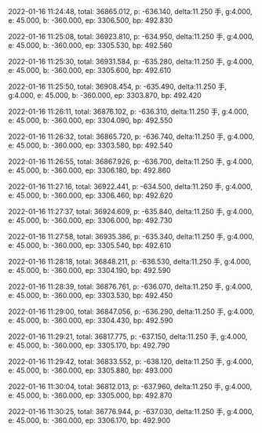 2022-01-16 11:24:48, total: 36865.012, p: -636.140, delta:11.250 手, g:4.000, e: 45.000, b: -360.000, ep: 3306.500, bp: 492.830

2022-01-16 11:25:08, total: 36923.810, p: -634.950, delta:11.250 手, g:4.000, e: 45.000, b: -360.000, ep: 3305.530, bp: 492.560

2022-01-16 11:25:30, total: 36931.584, p: -635.280, delta:11.250 手, g:4.000, e: 45.000, b: -360.000, ep: 3305.600, bp: 492.610

2022-01-16 11:25:50, total: 36908.454, p: -635.490, delta:11.250 手, g:4.000, e: 45.000, b: -360.000, ep: 3303.870, bp: 492.420

2022-01-16 11:26:11, total: 36876.102, p: -636.310, delta:11.250 手, g:4.000, e: 45.000, b: -360.000, ep: 3304.090, bp: 492.550

2022-01-16 11:26:32, total: 36865.720, p: -636.740, delta:11.250 手, g:4.000, e: 45.000, b: -360.000, ep: 3303.580, bp: 492.540

2022-01-16 11:26:55, total: 36867.926, p: -636.700, delta:11.250 手, g:4.000, e: 45.000, b: -360.000, ep: 3306.180, bp: 492.860

2022-01-16 11:27:16, total: 36922.441, p: -634.500, delta:11.250 手, g:4.000, e: 45.000, b: -360.000, ep: 3306.460, bp: 492.620

2022-01-16 11:27:37, total: 36924.609, p: -635.840, delta:11.250 手, g:4.000, e: 45.000, b: -360.000, ep: 3306.000, bp: 492.730

2022-01-16 11:27:58, total: 36935.386, p: -635.340, delta:11.250 手, g:4.000, e: 45.000, b: -360.000, ep: 3305.540, bp: 492.610

2022-01-16 11:28:18, total: 36848.211, p: -636.530, delta:11.250 手, g:4.000, e: 45.000, b: -360.000, ep: 3304.190, bp: 492.590

2022-01-16 11:28:39, total: 36876.761, p: -636.070, delta:11.250 手, g:4.000, e: 45.000, b: -360.000, ep: 3303.530, bp: 492.450

2022-01-16 11:29:00, total: 36847.056, p: -636.290, delta:11.250 手, g:4.000, e: 45.000, b: -360.000, ep: 3304.430, bp: 492.590

2022-01-16 11:29:21, total: 36817.775, p: -637.150, delta:11.250 手, g:4.000, e: 45.000, b: -360.000, ep: 3305.170, bp: 492.790

2022-01-16 11:29:42, total: 36833.552, p: -638.120, delta:11.250 手, g:4.000, e: 45.000, b: -360.000, ep: 3305.880, bp: 493.000

2022-01-16 11:30:04, total: 36812.013, p: -637.960, delta:11.250 手, g:4.000, e: 45.000, b: -360.000, ep: 3305.000, bp: 492.870

2022-01-16 11:30:25, total: 36776.944, p: -637.030, delta:11.250 手, g:4.000, e: 45.000, b: -360.000, ep: 3306.170, bp: 492.900